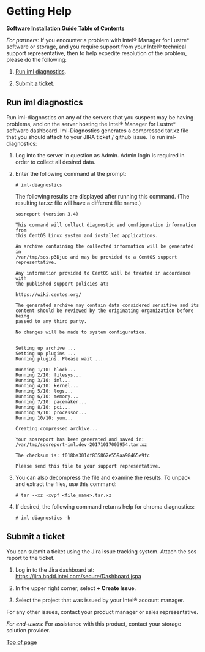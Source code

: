 # <a name="1.0"></a>Getting Help

[**Software Installation Guide Table of Contents**](ig_TOC.md)

*For partners*: If you encounter a problem with Intel® Manager for Lustre* software or storage, and you
require support from your Intel® technical support representative, then
to help expedite resolution of the problem, please do the following:

1.  [Run iml diagnostics](#run-iml-diagnostics).

2.  [Submit a ticket](#submit-a-ticket).

Run iml diagnostics
----------------------

Run iml-diagnostics on any of the servers that you suspect may be
having problems, and on the server hosting the Intel® Manager for Lustre*
software dashboard. Iml-Diagnostics generates a compressed
tar.xz file that you should attach to your JIRA ticket / github issue.
To run iml-diagnostics:

1.  Log into the server in question as Admin. Admin login is required in
    order to collect all desired data.

2.  Enter the following command at the prompt:

    ```
    # iml-diagnostics
    ```

    The following results are displayed after running this command. (The resulting tar.xz file will have a different file name.)

    ```
    sosreport (version 3.4)

    This command will collect diagnostic and configuration information from
    this CentOS Linux system and installed applications.

    An archive containing the collected information will be generated in
    /var/tmp/sos.p3Djuo and may be provided to a CentOS support
    representative.

    Any information provided to CentOS will be treated in accordance with
    the published support policies at:

    https://wiki.centos.org/

    The generated archive may contain data considered sensitive and its
    content should be reviewed by the originating organization before being
    passed to any third party.

    No changes will be made to system configuration.


    Setting up archive ...
    Setting up plugins ...
    Running plugins. Please wait ...

    Running 1/10: block...
    Running 2/10: filesys...
    Running 3/10: iml...
    Running 4/10: kernel...
    Running 5/10: logs...
    Running 6/10: memory...
    Running 7/10: pacemaker...
    Running 8/10: pci...
    Running 9/10: processor...
    Running 10/10: yum...

    Creating compressed archive...

    Your sosreport has been generated and saved in:
    /var/tmp/sosreport-iml.dev-20171017003954.tar.xz

    The checksum is: f018ba301df835862e559aa98465e9fc

    Please send this file to your support representative.
    ```


1.  You can also decompress the file and examine the results. To unpack
    and extract the files, use this command:

    ```
    # tar --xz -xvpf <file_name>.tar.xz
    ```


1.  If desired, the following command returns help for chroma
    diagnostics:

    ```
    # iml-diagnostics -h
    ```


Submit a ticket
---------------

You can submit a ticket using the Jira issue tracking system. Attach the
sos report to the ticket.

1.  Log in to the Jira dashboard at:
    <https://jira.hpdd.intel.com/secure/Dashboard.jspa>

2.  In the upper right corner, select **+ Create Issue**.

3.  Select the project that was issued by your Intel® account manager.

For any other issues, contact your product manager or sales
representative.

*For end-users*: For assistance with this product, contact your storage
solution provider.

[Top of page](#1.0)